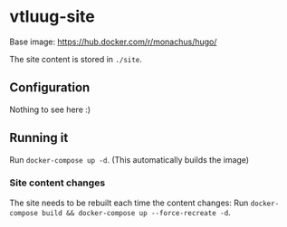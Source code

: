 # vtluug-site

Base image: https://hub.docker.com/r/monachus/hugo/

The site content is stored in `./site`.


## Configuration

Nothing to see here :)


## Running it

Run `docker-compose up -d`. (This automatically builds the image)


### Site content changes

The site needs to be rebuilt each time the content changes:
Run `docker-compose build && docker-compose up --force-recreate -d`.
